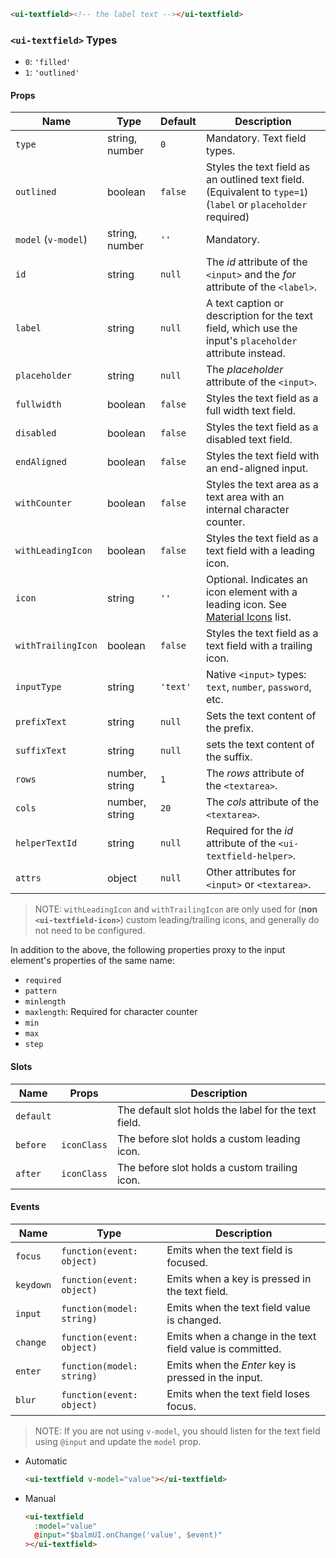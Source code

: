 ```html
<ui-textfield><!-- the label text --></ui-textfield>
```

### `<ui-textfield>` Types

- `0`: `'filled'`
- `1`: `'outlined'`

#### Props

| Name                | Type           | Default  | Description                                                                                                   |
| ------------------- | -------------- | -------- | ------------------------------------------------------------------------------------------------------------- |
| `type`              | string, number | `0`      | Mandatory. Text field types.                                                                                  |
| `outlined`          | boolean        | `false`  | Styles the text field as an outlined text field. (Equivalent to `type=1`) (`label` or `placeholder` required) |
| `model` (`v-model`) | string, number | `''`     | Mandatory.                                                                                                    |
| `id`                | string         | `null`   | The _id_ attribute of the `<input>` and the _for_ attribute of the `<label>`.                                 |
| `label`             | string         | `null`   | A text caption or description for the text field, which use the input's `placeholder` attribute instead.      |
| `placeholder`       | string         | `null`   | The _placeholder_ attribute of the `<input>`.                                                                 |
| `fullwidth`         | boolean        | `false`  | Styles the text field as a full width text field.                                                             |
| `disabled`          | boolean        | `false`  | Styles the text field as a disabled text field.                                                               |
| `endAligned`        | boolean        | `false`  | Styles the text field with an end-aligned input.                                                              |
| `withCounter`       | boolean        | `false`  | Styles the text area as a text area with an internal character counter.                                       |
| `withLeadingIcon`   | boolean        | `false`  | Styles the text field as a text field with a leading icon.                                                    |
| `icon`              | string         | `''`     | Optional. Indicates an icon element with a leading icon. See [Material Icons](/#/icons) list.                 |
| `withTrailingIcon`  | boolean        | `false`  | Styles the text field as a text field with a trailing icon.                                                   |
| `inputType`         | string         | `'text'` | Native `<input>` types: `text`, `number`, `password`, etc.                                                    |
| `prefixText`        | string         | `null`   | Sets the text content of the prefix.                                                                          |
| `suffixText`        | string         | `null`   | sets the text content of the suffix.                                                                          |
| `rows`              | number, string | `1`      | The _rows_ attribute of the `<textarea>`.                                                                     |
| `cols`              | number, string | `20`     | The _cols_ attribute of the `<textarea>`.                                                                     |
| `helperTextId`      | string         | `null`   | Required for the _id_ attribute of the `<ui-textfield-helper>`.                                               |
| `attrs`             | object         | `null`   | Other attributes for `<input>` or `<textarea>`.                                                               |

> NOTE: `withLeadingIcon` and `withTrailingIcon` are only used for (**non `<ui-textfield-icon>`**) custom leading/trailing icons, and generally do not need to be configured.

In addition to the above, the following properties proxy to the input element's properties of the same name:

- `required`
- `pattern`
- `minlength`
- `maxlength`: Required for character counter
- `min`
- `max`
- `step`

#### Slots

| Name      | Props       | Description                                          |
| --------- | ----------- | ---------------------------------------------------- |
| `default` |             | The default slot holds the label for the text field. |
| `before`  | `iconClass` | The before slot holds a custom leading icon.         |
| `after`   | `iconClass` | The before slot holds a custom trailing icon.        |

#### Events

| Name      | Type                      | Description                                               |
| --------- | ------------------------- | --------------------------------------------------------- |
| `focus`   | `function(event: object)` | Emits when the text field is focused.                     |
| `keydown` | `function(event: object)` | Emits when a key is pressed in the text field.            |
| `input`   | `function(model: string)` | Emits when the text field value is changed.               |
| `change`  | `function(event: object)` | Emits when a change in the text field value is committed. |
| `enter`   | `function(model: string)` | Emits when the _Enter_ key is pressed in the input.       |
| `blur`    | `function(event: object)` | Emits when the text field loses focus.                    |

> NOTE: If you are not using `v-model`, you should listen for the text field using `@input` and update the `model` prop.

- Automatic
  ```html
  <ui-textfield v-model="value"></ui-textfield>
  ```
- Manual
  ```html
  <ui-textfield
    :model="value"
    @input="$balmUI.onChange('value', $event)"
  ></ui-textfield>
  ```
